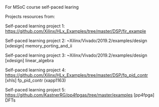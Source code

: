 For MSoC course self-paced learing

Projects resources from:

Self-paced learning project 1: https://github.com/Xilinx/HLx_Examples/tree/master/DSP/fir_example

Self-paced learning project 2: ~Xilinx/Vivado/2019.2/examples/design [xdesign] memory_porting_and_ii

Self-paced learning project 3: ~Xilinx/Vivado/2019.2/examples/design [xdesign] linear_algebra

Self-paced learning project 4: https://github.com/Xilinx/HLx_Examples/tree/master/DSP/fp_pid_contr [xhls] fp_pid_contr (xapp1163)

Self-paced learning project 5: https://github.com/KastnerRG/pp4fpgas/tree/master/examples [pp4fpga] DFTs
